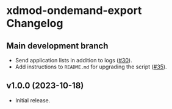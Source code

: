 # xdmod-ondemand-export Changelog

## Main development branch
- Send application lists in addition to logs ([\#30](https://github.com/ubccr/xdmod-ondemand/pull/30)).
- Add instructions to `README.md` for upgrading the script ([\#35](https://github.com/ubccr/xdmod-ondemand/pull/35)).

## v1.0.0 (2023-10-18)
- Initial release.
